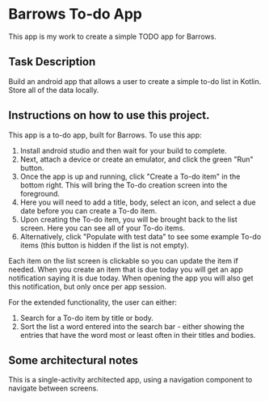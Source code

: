 # Barrows To-do App
This app is my work to create a simple TODO app for Barrows.

## Task Description
Build an android app that allows a user to create a simple to-do list in Kotlin.
Store all of the data locally.

## Instructions on how to use this project.
This app is a to-do app, built for Barrows.
To use this app: 
1. Install android studio and then wait for your build to complete. 
2. Next, attach a device or create an emulator, and click the green "Run" button. 
3. Once the app is up and running, click "Create a To-do item" in the bottom right. This will bring the To-do creation screen into the foreground.
4. Here you will need to add a title, body, select an icon, and select a due date before you can create a To-do item. 
5. Upon creating the To-do item, you will be brought back to the list screen. Here you can see all of your To-do items. 
6. Alternatively, click "Populate with test data" to see some example To-do items (this button is hidden if the list is not empty).

Each item on the list screen is clickable so you can update the item if needed.
When you create an item that is due today you will get an app notification saying it is due today.
When opening the app you will also get this notification, but only once per app session.

For the extended functionality, the user can either:
1. Search for a To-do item by title or body.
2. Sort the list a word entered into the search bar - either showing the entries that have the word most or least often in their titles and bodies.

## Some architectural notes
This is a single-activity architected app, using a navigation component to navigate between screens.